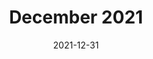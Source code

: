 ---
title: December 2021
slug: december-2021
image: Gavin_Rough_December_2021.jpg
artist: Gavin Rough
date: 2021-12-31
recordings:
  - title: December 2021 A
    audio: Gavin_Rough_December_2021_A.mp3
---